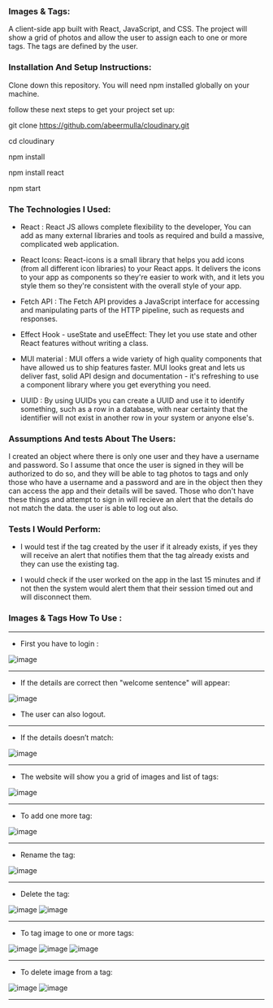 ### Images & Tags:
A client-side app built with React, JavaScript, and CSS.
The project will show a grid of photos and allow the user to assign each to one or more tags. The tags are defined by the user. 

### Installation And Setup Instructions:
Clone down this repository. You will need npm installed globally on your machine.

follow these next steps to get your project set up: 

git clone https://github.com/abeermulla/cloudinary.git

cd cloudinary

npm install

npm install react 

npm start

### The Technologies I Used:
* React : React JS allows complete flexibility to the developer, You can add as many external libraries and tools as required and build a massive, complicated web application.

* React Icons: React-icons is a small library that helps you add icons (from all different icon libraries) to your React apps. It delivers the icons to your app as components so they're easier to work with, and it lets you style them so they're consistent with the overall style of your app.

* Fetch API : The Fetch API provides a JavaScript interface for accessing and manipulating parts of the HTTP pipeline, such as requests and responses.

* Effect Hook - useState and useEffect: They let you use state and other React features without writing a class.

* MUI material : 
MUI offers a wide variety of high quality components that have allowed us to ship features faster.
MUI looks great and lets us deliver fast, solid API design and documentation - it's refreshing to use a component library where you get everything you need.

* UUID : By using UUIDs you can create a UUID and use it to identify something, such as a row in a database, with near certainty that the identifier will not exist in another row in your system or anyone else's.

### Assumptions And tests About The Users:
I created an object where there is only one user and they have a username and password. So I assume that once the user is signed in they will be authorized to do so, and they will be able to tag photos to tags and only those who have a username and a password and are in the object then they can access the app and their details will be saved. 
Those who don't have these things and attempt to sign in will recieve an alert that the details do not match the data.
the user is able to log out also.

### Tests I Would Perform:
* I would test if the tag created by the user if it already exists, if yes they will receive an alert that notifies them that the tag already exists and they can use the existing tag.

* I would check if the user worked on the app in the last 15 minutes and if not then the system would alert them that their session timed out and will disconnect them.


### Images & Tags How To Use :


--------------------------------------------------------------------------------------
 * First you have to login :
 
![image](https://user-images.githubusercontent.com/97873678/172328850-ab651f6b-9f39-4a2b-b8f1-995a3fef9e05.png)






---------------------------------------------------------------------------------------

* If the details are correct then "welcome sentence" will appear:

![image](https://user-images.githubusercontent.com/97873678/172333683-e9316630-d783-4520-b4d9-5f32f0f07395.png)

* The user can also logout.

----------------------------------------------------------------------------------------
* If the details doesn’t match: 

![image](https://user-images.githubusercontent.com/97873678/172328960-3926cc48-69c4-4df7-9cd0-f146f92bf4dc.png)

----------------------------------------------------------------------------------------
* The website will show you a grid of images and list of tags:

 ![image](https://user-images.githubusercontent.com/97873678/172329011-892a7263-c1b2-494f-b3e4-aee7681e188e.png)
 
----------------------------------------------------------------------------------------
* To add one more tag:

![image](https://user-images.githubusercontent.com/97873678/172334358-d463f9cb-3221-44bb-b21f-fcfc9d83c593.png)

----------------------------------------------------------------------------------------
* Rename the tag:

![image](https://user-images.githubusercontent.com/97873678/172335592-9f6be6f1-cc11-42f4-b810-e04e2023dcc6.png)


----------------------------------------------------------------------------------------
* Delete the tag:

![image](https://user-images.githubusercontent.com/97873678/172335451-08b77827-df2a-485d-99de-f6c282cfd4dd.png)
![image](https://user-images.githubusercontent.com/97873678/172329456-571c0b67-51f9-490e-84a9-2de9c7bfa9c0.png)

----------------------------------------------------------------------------------------
* To tag image to one or more tags:

![image](https://user-images.githubusercontent.com/97873678/172336074-9b788645-93f3-43c5-b16e-d0c640090f61.png)
![image](https://user-images.githubusercontent.com/97873678/172336210-9bc8eca0-1039-451e-a900-edfceafa14a4.png)
![image](https://user-images.githubusercontent.com/97873678/172336330-2d6349f5-0da0-416b-9bcb-4b48ce91d972.png)

----------------------------------------------------------------------------------------
* To delete image from a tag:

![image](https://user-images.githubusercontent.com/97873678/172336440-8139adb4-243e-4dcb-8d31-39520b4869e7.png)
![image](https://user-images.githubusercontent.com/97873678/172336543-36d8e53c-1442-4d55-a35e-ddde8b35a05c.png)

----------------------------------------------------------------------------------------

 
